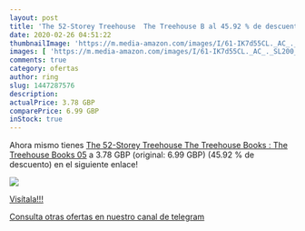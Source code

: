 ```yaml
---
layout: post
title: 'The 52-Storey Treehouse  The Treehouse B al 45.92 % de descuento'
date: 2020-02-26 04:51:22
thumbnailImage: 'https://m.media-amazon.com/images/I/61-IK7d55CL._AC_._SL200_.jpg'
images: [ 'https://m.media-amazon.com/images/I/61-IK7d55CL._AC_._SL200_.jpg' ]
comments: true
category: ofertas
author: ring
slug: 1447287576
description:
actualPrice: 3.78 GBP
comparePrice: 6.99 GBP
inStock: true
---
```


Ahora mismo tienes [The 52-Storey Treehouse  The Treehouse Books : The Treehouse Books 05](https://www.amazon.co.uk/dp/1447287576/?tag=redken01-21) a 3.78 GBP (original: 6.99 GBP) (45.92 %  de descuento) en el siguiente enlace!

[![](https://m.media-amazon.com/images/I/61-IK7d55CL._AC_._SL200_.jpg)](https://www.amazon.co.uk/dp/1447287576/?tag=redken01-21)

[Visítala!!!](https://www.amazon.co.uk/dp/1447287576/?tag=redken01-21)

[Consulta otras ofertas en nuestro canal de telegram](https://t.me/s/ofertas25)
